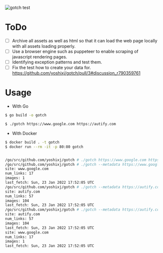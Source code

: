 ![gotch test](https://github.com/yoshix/gotch/actions/workflows/test.yml/badge.svg)
# ToDo
- [ ] Archive all assets as well as html so that it can load the web page locally with all assets loading properly.
- [ ] Use a browser engine such as puppeteer to enable scraping of javascript rendering pages.
- [ ] Identifying exception patterns and test them.
- [ ] Fix the test how to create your data for. https://github.com/yoshixj/gotch/pull/3#discussion_r790359761

# Usage

- With Go
```bash
$ go build -o gotch

$ ./gotch https://www.google.com https://autify.com
```

- With Docker
```bash
$ docker build . -t gotch
$ docker run --rm -it -p 80:80 gotch


/go/src/github.com/yoshixj/gotch # ./gotch https://www.google.com https://autify.com
/go/src/github.com/yoshixj/gotch # ./gotch --metadata https://www.google.com
site: www.google.com
num_links: 17
images: 1
last_fetch: Sun, 23 Jan 2022 17:52:05 UTC
/go/src/github.com/yoshixj/gotch # ./gotch --metadata https://autify.com
site: autify.com
num_links: 57
images: 104
last_fetch: Sun, 23 Jan 2022 17:52:05 UTC
/go/src/github.com/yoshixj/gotch # ./gotch --metadata https://autify.com  https://www.google.com
site: autify.com
num_links: 57
images: 104
last_fetch: Sun, 23 Jan 2022 17:52:05 UTC
site: www.google.com
num_links: 17
images: 1
last_fetch: Sun, 23 Jan 2022 17:52:05 UTC
```
